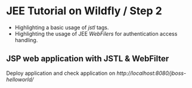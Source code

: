 # JEE Tutorial on Wildfly / Step 2

- Highlighting a basic usage of _jstl_ tags.
- Highlighting the usage of JEE _WebFilers_ for authentication access handling. 

## JSP web application with JSTL & WebFilter
Deploy application and check application on _http://localhost:8080/jboss-helloworld/_
